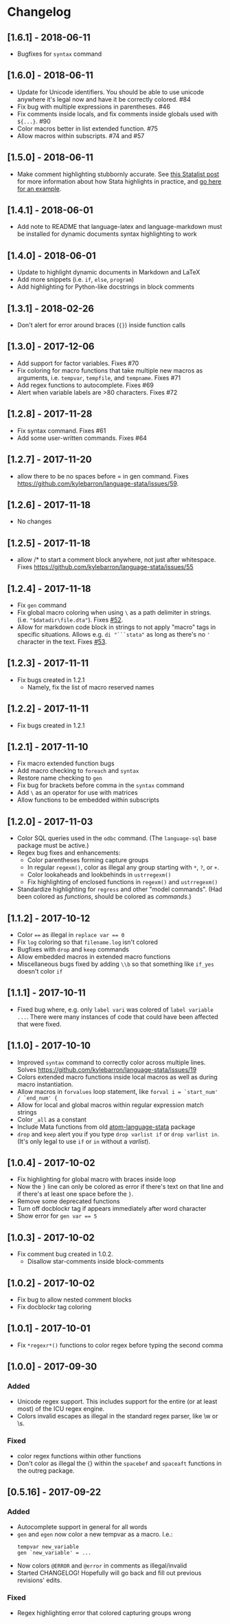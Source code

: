 # Changelog

## [1.6.1] - 2018-06-11

- Bugfixes for `syntax` command

## [1.6.0] - 2018-06-11

- Update for Unicode identifiers. You should be able to use unicode anywhere it's legal now and have it be correctly colored. #84
- Fix bug with multiple expressions in parentheses. #46
- Fix comments inside locals, and fix comments inside globals used with `${...}`. #90
- Color macros better in list extended function. #75
- Allow macros within subscripts. #74 and #57

## [1.5.0] - 2018-06-11

- Make comment highlighting stubbornly accurate. See [this Statalist post](https://www.statalist.org/forums/forum/general-stata-discussion/general/1448244-understanding-stata-s-comment-hierarchy) for more information about how Stata highlights in practice, and [go here for an example](examples/comments.md).

## [1.4.1] - 2018-06-01

- Add note to README that language-latex and language-markdown must be installed for dynamic documents syntax highlighting to work

## [1.4.0] - 2018-06-01

- Update to highlight dynamic documents in Markdown and LaTeX
- Add more snippets (i.e. `if`, `else`, `program`)
- Add highlighting for Python-like docstrings in block comments

## [1.3.1] - 2018-02-26
- Don't alert for error around braces (`{}`) inside function calls

## [1.3.0] - 2017-12-06
- Add support for factor variables. Fixes #70
- Fix coloring for macro functions that take multiple new macros as arguments, i.e. `tempvar`, `tempfile`, and `tempname`. Fixes #71
- Add regex functions to autocomplete. Fixes #69
- Alert when variable labels are >80 characters. Fixes #72

## [1.2.8] - 2017-11-28
- Fix syntax command. Fixes #61
- Add some user-written commands. Fixes #64

## [1.2.7] - 2017-11-20
- allow there to be no spaces before = in gen command. Fixes https://github.com/kylebarron/language-stata/issues/59.

## [1.2.6] - 2017-11-18
- No changes

## [1.2.5] - 2017-11-18
- allow /* to start a comment block anywhere, not just after whitespace. Fixes https://github.com/kylebarron/language-stata/issues/55

## [1.2.4] - 2017-11-18
- Fix `gen` command
- Fix global macro coloring when using `\` as a path delimiter in strings. (i.e. `"$datadir\file.dta"`). Fixes [#52](https://github.com/kylebarron/language-stata/issues/52).
- Allow for markdown code block in strings to not apply "macro" tags in specific situations. Allows e.g. `di "```stata"` as long as there's no `'` character in the text. Fixes [#53](https://github.com/kylebarron/language-stata/issues/53).

## [1.2.3] - 2017-11-11
- Fix bugs created in 1.2.1
    - Namely, fix the list of macro reserved names

## [1.2.2] - 2017-11-11
- Fix bugs created in 1.2.1

## [1.2.1] - 2017-11-10
- Fix macro extended function bugs
- Add macro checking to `foreach` and `syntax`
- Restore name checking to `gen`
- Fix bug for brackets before comma in the `syntax` command
- Add `\` as an operator for use with matrices
- Allow functions to be embedded within subscripts

## [1.2.0] - 2017-11-03
- Color SQL queries used in the `odbc` command. (The `language-sql` base package must be active.)
- Regex bug fixes and enhancements:
  - Color parentheses forming capture groups
  - In regular `regexm()`, color as illegal any group starting with `*`, `?`, or `+`.
  - Color lookaheads and lookbehinds in `ustrregexm()`
  - Fix highlighting of enclosed functions in `regexm()` and `ustrregexm()`
- Standardize highlighting for `regress` and other "model commands". (Had been colored as _functions_, should be colored as _commands_.)

## [1.1.2] - 2017-10-12
- Color `==` as illegal in `replace var == 0`
- Fix `log` coloring so that `filename.log` isn't colored
- Bugfixes with `drop` and `keep` commands
- Allow embedded macros in extended macro functions
- Miscellaneous bugs fixed by adding `\\b` so that something like `if_yes` doesn't color `if`

## [1.1.1] - 2017-10-11
- Fixed bug where, e.g. only `label vari` was colored of `label variable ...`. There were many instances of code that could have been affected that were fixed.

## [1.1.0] - 2017-10-10
- Improved `syntax` command to correctly color across multiple lines. Solves https://github.com/kylebarron/language-stata/issues/19
- Colors extended macro functions inside local macros as well as during macro instantiation.
- Allow macros in `forvalues` loop statement, like ``forval i = `start_num' / `end_num' {``
- Allow for local and global macros within regular expression match strings
- Color `_all` as a constant
- Include Mata functions from old [atom-language-stata](https://github.com/benwhalley/atom-language-stata) package
- `drop` and `keep` alert you if you type `drop varlist if` or `drop varlist in`. (It's only legal to use `if` or `in` without a _varlist_).

## [1.0.4] - 2017-10-02
- Fix highlighting for global macro with braces inside loop
- Now the `}` line can only be colored as error if there's text on that line and if there's at least one space before the `}`.
- Remove some deprecated functions
- Turn off docblockr tag if appears immediately after word character
- Show error for `gen var == 5`

## [1.0.3] - 2017-10-02
- Fix comment bug created in 1.0.2.
  - Disallow star-comments inside block-comments

## [1.0.2] - 2017-10-02
- Fix bug to allow nested comment blocks
- Fix docblockr tag coloring

## [1.0.1] - 2017-10-01
- Fix `*regexr*()` functions to color regex before typing the second comma

## [1.0.0] - 2017-09-30
### Added
- Unicode regex support. This includes support for the entire (or at least most) of the ICU regex engine.
- Colors invalid escapes as illegal in the standard regex parser, like \w or \s.

### Fixed
- color regex functions within other functions
- Don't color as illegal the {} within the `spacebef` and `spaceaft` functions in the outreg package.

## [0.5.16] - 2017-09-22
### Added
- Autocomplete support in general for all words
- `gen` and `egen` now color a new tempvar as a macro. I.e.:
  ```
  tempvar new_variable
  gen `new_variable' = ...
  ```
- Now colors `@ERROR` and `@error` in comments as illegal/invalid
- Started CHANGELOG! Hopefully will go back and fill out previous revisions' edits.

### Fixed
- Regex highlighting error that colored capturing groups wrong
